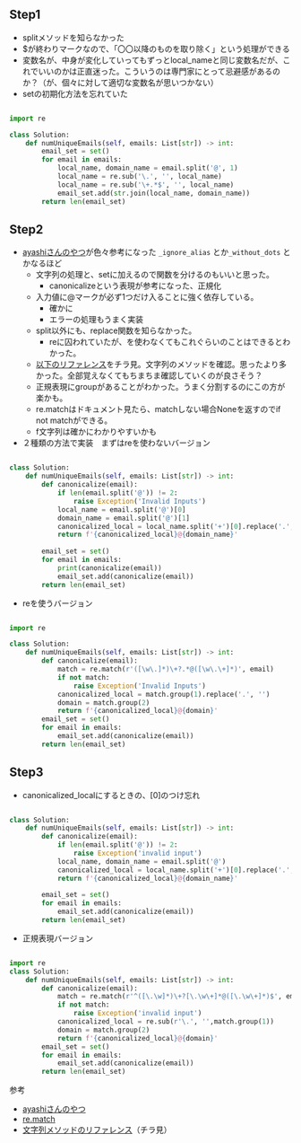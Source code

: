 ## Step1

- splitメソッドを知らなかった
- $が終わりマークなので、「〇〇以降のものを取り除く」という処理ができる
- 変数名が、中身が変化していってもずっとlocal_nameと同じ変数名だが、これでいいのかは正直迷った。こういうのは専門家にとって忌避感があるのか？（が、個々に対して適切な変数名が思いつかない）
- setの初期化方法を忘れていた

```python

import re

class Solution:
    def numUniqueEmails(self, emails: List[str]) -> int:
        email_set = set()
        for email in emails:
            local_name, domain_name = email.split('@', 1)
            local_name = re.sub('\.', '', local_name)
            local_name = re.sub('\+.*$', '', local_name)
            email_set.add(str.join(local_name, domain_name))
        return len(email_set)
```

## Step2

- [ayashiさんのやつ](https://github.com/hayashi-ay/leetcode/blob/hayashi-ay-patch-14/929.%20Unique%20Email%20Addresses.md)が色々参考になった
`_ignore_alias` とか`_without_dots` とかなるほど
    - 文字列の処理と、setに加えるので関数を分けるのもいいと思った。
        - canonicalizeという表現が参考になった、正規化
    - 入力値に@マークが必ず1つだけ入ることに強く依存している。
        - 確かに
        - エラーの処理もうまく実装
    - split以外にも、replace関数を知らなかった。
        - reに囚われていたが、を使わなくてもこれぐらいのことはできるとわかった。
    - [以下のリファレンス](https://docs.python.org/3/library/stdtypes.html#string-methods)をチラ見。文字列のメソッドを確認。思ったより多かった。全部覚えなくてもちまちま確認していくのが良さそう？
    - 正規表現にgroupがあることがわかった。うまく分割するのにこの方が楽かも。
    - re.matchはドキュメント見たら、matchしない場合Noneを返すのでif not matchができる。
    - f文字列は確かにわかりやすいかも
- ２種類の方法で実装　まずはreを使わないバージョン

```python

class Solution:
    def numUniqueEmails(self, emails: List[str]) -> int:
        def canonicalize(email):
            if len(email.split('@')) != 2:
                raise Exception('Invalid Inputs')
            local_name = email.split('@')[0]
            domain_name = email.split('@')[1]
            canonicalized_local = local_name.split('+')[0].replace('.', '')
            return f'{canonicalized_local}@{domain_name}'
        
        email_set = set()
        for email in emails:
            print(canonicalize(email))
            email_set.add(canonicalize(email))
        return len(email_set)
```

- reを使うバージョン

```python

import re

class Solution:
    def numUniqueEmails(self, emails: List[str]) -> int:
        def canonicalize(email):
            match = re.match(r'([\w\.]*)\+?.*@([\w\.\+]*)', email)
            if not match:
                raise Exception('Invalid Inputs')
            canonicalized_local = match.group(1).replace('.', '')
            domain = match.group(2)
            return f'{canonicalized_local}@{domain}'
        email_set = set()
        for email in emails:
            email_set.add(canonicalize(email))
        return len(email_set)
```

## Step3

- canonicalized_localにするときの、[0]のつけ忘れ

```python

class Solution:
    def numUniqueEmails(self, emails: List[str]) -> int:
        def canonicalize(email):
            if len(email.split('@')) != 2:
                raise Exception('invalid input')
            local_name, domain_name = email.split('@')
            canonicalized_local = local_name.split('+')[0].replace('.', '')
            return f'{canonicalized_local}@{domain_name}'
        
        email_set = set()
        for email in emails:
            email_set.add(canonicalize(email))
        return len(email_set)
```

- 正規表現バージョン

```python

import re
class Solution:
    def numUniqueEmails(self, emails: List[str]) -> int:
        def canonicalize(email):
            match = re.match(r'^([\.\w]*)\+?[\.\w\+]*@([\.\w\+]*)$', email)
            if not match:
                raise Exception('invalid input')
            canonicalized_local = re.sub(r'\.', '',match.group(1))
            domain = match.group(2)
            return f'{canonicalized_local}@{domain}'
        email_set = set()
        for email in emails:
            email_set.add(canonicalize(email))
        return len(email_set)
```

参考

- [ayashiさんのやつ](https://github.com/hayashi-ay/leetcode/blob/hayashi-ay-patch-14/929.%20Unique%20Email%20Addresses.md)
- [re.match](https://docs.python.org/ja/3/library/re.html#:~:text=re.match(pattern%2C%20string%2C%20flags%3D0)%C2%B6)
- [文字列メソッドのリファレンス](https://docs.python.org/3/library/stdtypes.html#string-methods)（チラ見）
